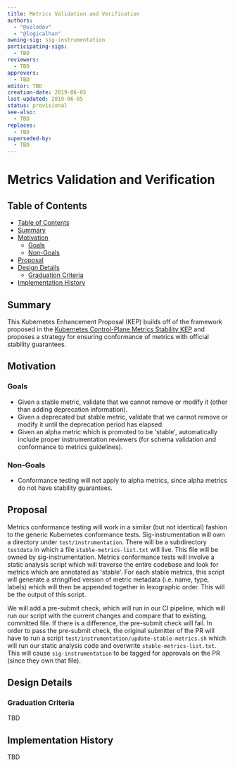 ```yaml
---
title: Metrics Validation and Verification
authors:
  - "@solodov"
  - "@logicalhan"
owning-sig: sig-instrumentation
participating-sigs:
  - TBD
reviewers:
  - TBD
approvers:
  - TBD
editor: TBD
creation-date: 2019-06-05
last-updated: 2019-06-05
status: provisional
see-also:
  - TBD
replaces:
  - TBD
superseded-by:
  - TBD
---
```


# Metrics Validation and Verification

## Table of Contents

* [Table of Contents](#table-of-contents)
* [Summary](#summary)
* [Motivation](#motivation)
   * [Goals](#goals)
   * [Non-Goals](#non-goals)
* [Proposal](#proposal)
* [Design Details](#design-details)
   * [Graduation Criteria](#graduation-criteria)
* [Implementation History](#implementation-history)

## Summary

This Kubernetes Enhancement Proposal (KEP) builds off of the framework proposed
in the [Kubernetes Control-Plane Metrics Stability
KEP](https://github.com/kubernetes/enhancements/blob/master/keps/sig-instrumentation/20190404-kubernetes-control-plane-metrics-stability.md)
and proposes a strategy for ensuring conformance of metrics with official
stability guarantees.

## Motivation

### Goals

* Given a stable metric, validate that we cannot remove or modify it (other
  than adding deprecation information).
* Given a deprecated but stable metric, validate that we cannot remove or
  modify it until the deprecation period has elapsed.
* Given an alpha metric which is promoted to be 'stable', automatically include
  proper instrumentation reviewers (for schema validation and conformance to
  metrics guidelines).

### Non-Goals

* Conformance testing will not apply to alpha metrics, since alpha metrics do
  not have stability guarantees.

## Proposal

Metrics conformance testing will work in a similar (but not identical) fashion
to the generic Kubernetes conformance tests.  Sig-instrumentation will own a
directory under `test/instrumentation`. There will be a subdirectory `testdata`
in which a file `stable-metrics-list.txt` will live.  This file will be owned by
sig-instrumentation. Metrics conformance tests will involve a static analysis
script which will traverse the entire codebase and look for metrics which are
annotated as 'stable'. For each stable metrics, this script will generate a
stringified version of metric metadata (i.e. name, type, labels) which will then
be appended together in lexographic order. This will be the output of this
script.

We will add a pre-submit check, which will run in our CI pipeline, which will
run our script with the current changes and compare that to existing, committed
file. If there is a difference, the pre-submit check will fail. In order to pass
the pre-submit check, the original submitter of the PR will have to run a script
`test/instrumentation/update-stable-metrics.sh` which will run our static
analysis code and overwrite `stable-metrics-list.txt`. This will cause
`sig-instrumentation` to be tagged for approvals on the PR (since they own that
file).

## Design Details

### Graduation Criteria

TBD

## Implementation History

TBD
